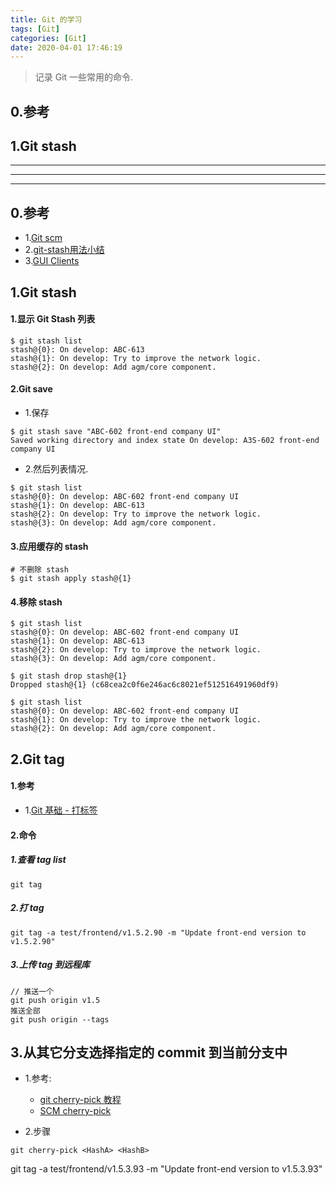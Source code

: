 ```yaml
---
title: Git 的学习
tags: [Git]
categories: [Git]
date: 2020-04-01 17:46:19
---
```


> 记录 Git 一些常用的命令.

<!-- more -->

## 0.参考
## 1.Git stash


***
***
***

## 0.参考
* 1.[Git scm](https://git-scm.com/)
* 2.[git-stash用法小结](https://www.cnblogs.com/tocy/p/git-stash-reference.html)
* 3.[GUI Clients](https://git-scm.com/download/gui/mac)


## 1.Git stash

#### 1.显示 Git Stash 列表

```
$ git stash list
stash@{0}: On develop: ABC-613
stash@{1}: On develop: Try to improve the network logic.
stash@{2}: On develop: Add agm/core component.

```

#### 2.Git save

* 1.保存

```
$ git stash save "ABC-602 front-end company UI"
Saved working directory and index state On develop: A3S-602 front-end company UI

```

* 2.然后列表情况.

```
$ git stash list
stash@{0}: On develop: ABC-602 front-end company UI
stash@{1}: On develop: ABC-613
stash@{2}: On develop: Try to improve the network logic.
stash@{3}: On develop: Add agm/core component.

```

#### 3.应用缓存的 stash 

```
# 不删除 stash
$ git stash apply stash@{1}

```

#### 4.移除 stash

```
$ git stash list
stash@{0}: On develop: ABC-602 front-end company UI
stash@{1}: On develop: ABC-613
stash@{2}: On develop: Try to improve the network logic.
stash@{3}: On develop: Add agm/core component.

$ git stash drop stash@{1}
Dropped stash@{1} (c68cea2c0f6e246ac6c8021ef512516491960df9)

$ git stash list
stash@{0}: On develop: ABC-602 front-end company UI
stash@{1}: On develop: Try to improve the network logic.
stash@{2}: On develop: Add agm/core component.

```

## 2.Git tag

#### 1.参考
* 1.[Git 基础 - 打标签](https://git-scm.com/book/zh/v2/Git-%E5%9F%BA%E7%A1%80-%E6%89%93%E6%A0%87%E7%AD%BE)


#### 2.命令
##### 1.查看 tag list


```
git tag

```


##### 2.打 tag

```
git tag -a test/frontend/v1.5.2.90 -m "Update front-end version to v1.5.2.90"
```

##### 3.上传 tag 到远程库

```
// 推送一个
git push origin v1.5
推送全部
git push origin --tags
```


## 3.从其它分支选择指定的 commit 到当前分支中

* 1.参考:
	* [git cherry-pick 教程](http://www.ruanyifeng.com/blog/2020/04/git-cherry-pick.html)
	* [SCM cherry-pick](https://git-scm.com/docs/git-cherry-pick)

* 2.步骤

```
git cherry-pick <HashA> <HashB>
``` 







git tag -a test/frontend/v1.5.3.93 -m "Update front-end version to v1.5.3.93"









